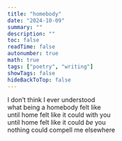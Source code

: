 ```yaml
---
title: "homebody"
date: "2024-10-09"
summary: ""
description: ""
toc: false
readTime: false
autonumber: true
math: true
tags: ["poetry", "writing"]
showTags: false
hideBackToTop: false
---
```


I don’t think I ever understood  
what being a homebody felt like  
until home felt like it could with you  
until home felt like it could *be* you  
nothing could compell me elsewhere